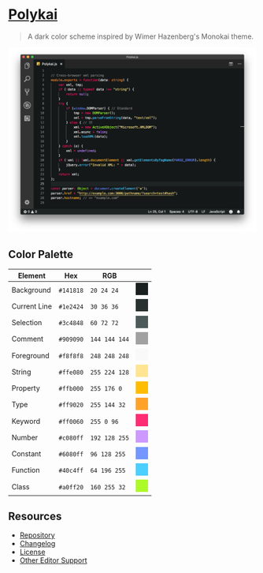 # [Polykai](https://marketplace.visualstudio.com/items?itemName=adamgraham.theme-polykai)

> A dark color scheme inspired by Wimer Hazenberg's Monokai theme.

![screenshot](/images/screenshot.png)

## Color Palette

| Element                | Hex       | RGB           |  |
|------------------------|-----------|---------------|-------|
| Background             | `#141818` | `20 24 24`    | <img src="./images/%23141818.png" width="25" height="25"> |
| Current Line           | `#1e2424` | `30 36 36`    | <img src="./images/%231e2424.png" width="25" height="25"> 
| Selection              | `#3c4848` | `60 72 72`    | <img src="./images/%233c4848.png" width="25" height="25"> 
| Comment                | `#909090` | `144 144 144` | <img src="./images/%23909090.png" width="25" height="25"> 
| Foreground             | `#f8f8f8` | `248 248 248` | <img src="./images/%23f8f8f8.png" width="25" height="25"> 
| String                 | `#ffe080` | `255 224 128` | <img src="./images/%23ffe080.png" width="25" height="25"> 
| Property               | `#ffb000` | `255 176 0`   | <img src="./images/%23ffb000.png" width="25" height="25"> 
| Type                   | `#ff9020` | `255 144 32`  | <img src="./images/%23ff9020.png" width="25" height="25"> 
| Keyword                | `#ff0060` | `255 0 96`    | <img src="./images/%23ff0060.png" width="25" height="25"> 
| Number                 | `#c080ff` | `192 128 255` | <img src="./images/%23c080ff.png" width="25" height="25"> 
| Constant               | `#6080ff` | `96 128 255`  | <img src="./images/%236080ff.png" width="25" height="25"> 
| Function               | `#40c4ff` | `64 196 255`  | <img src="./images/%2340c4ff.png" width="25" height="25"> 
| Class                  | `#a0ff20` | `160 255 32`  | <img src="./images/%23a0ff20.png" width="25" height="25"> 

## Resources
- [Repository](https://github.com/adamgraham/polykai-vscode)
- [Changelog](https://github.com/adamgraham/polykai-vscode/blob/master/CHANGELOG.md)
- [License](https://github.com/adamgraham/polykai-vscode/blob/master/LICENSE)
- [Other Editor Support](https://github.com/adamgraham/polykai)
